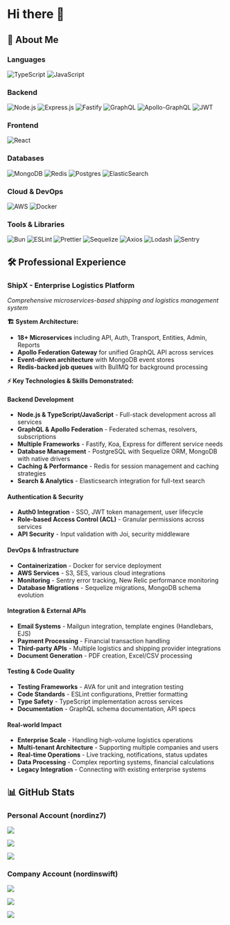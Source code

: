 # Hi there 👋

## 💫 About Me

### **Languages**

![TypeScript](https://img.shields.io/badge/typescript-%23007ACC.svg?style=for-the-badge&logo=typescript&logoColor=white)
![JavaScript](https://img.shields.io/badge/javascript-%23323330.svg?style=for-the-badge&logo=javascript&logoColor=%23F7DF1E)

### **Backend**

![Node.js](https://img.shields.io/badge/node.js-6DA55F?style=for-the-badge&logo=node.js&logoColor=white)
![Express.js](https://img.shields.io/badge/express.js-%23404d59.svg?style=for-the-badge&logo=express&logoColor=%2361DAFB)
![Fastify](https://img.shields.io/badge/fastify-%23000000.svg?style=for-the-badge&logo=fastify&logoColor=white)
![GraphQL](https://img.shields.io/badge/-GraphQL-E10098?style=for-the-badge&logo=graphql&logoColor=white)
![Apollo-GraphQL](https://img.shields.io/badge/-ApolloGraphQL-311C87?style=for-the-badge&logo=apollo-graphql)
![JWT](https://img.shields.io/badge/JWT-black?style=for-the-badge&logo=JSON%20web%20tokens)

### **Frontend**

![React](https://img.shields.io/badge/react-%2320232a.svg?style=for-the-badge&logo=react&logoColor=%2361DAFB)

### **Databases**

![MongoDB](https://img.shields.io/badge/MongoDB-%234ea94b.svg?style=for-the-badge&logo=mongodb&logoColor=white)
![Redis](https://img.shields.io/badge/redis-%23DD0031.svg?style=for-the-badge&logo=redis&logoColor=white)
![Postgres](https://img.shields.io/badge/postgres-%23316192.svg?style=for-the-badge&logo=postgresql&logoColor=white)
![ElasticSearch](https://img.shields.io/badge/-ElasticSearch-005571?style=for-the-badge&logo=elasticsearch)

### **Cloud & DevOps**

![AWS](https://img.shields.io/badge/AWS-%23FF9900.svg?style=for-the-badge&logo=amazon-aws&logoColor=white)
![Docker](https://img.shields.io/badge/docker-%230db7ed.svg?style=for-the-badge&logo=docker&logoColor=white)

### **Tools & Libraries**

![Bun](https://img.shields.io/badge/Bun-%23000000.svg?style=for-the-badge&logo=bun&logoColor=white)
![ESLint](https://img.shields.io/badge/ESLint-4B3263?style=for-the-badge&logo=eslint&logoColor=white)
![Prettier](https://img.shields.io/badge/prettier-%23F7B93E.svg?style=for-the-badge&logo=prettier&logoColor=black)
![Sequelize](https://img.shields.io/badge/Sequelize-52B0E7?style=for-the-badge&logo=Sequelize&logoColor=white)
![Axios](https://img.shields.io/badge/axios-671ddf?&style=for-the-badge&logo=axios&logoColor=white)
![Lodash](https://img.shields.io/badge/Lodash-3492FF?style=for-the-badge&logo=lodash&logoColor=white)
![Sentry](https://img.shields.io/badge/sentry-362d59?style=for-the-badge&logo=sentry&logoColor=white)

## 🛠️ Professional Experience

### **ShipX - Enterprise Logistics Platform**

_Comprehensive microservices-based shipping and logistics management system_

**🏗️ System Architecture:**

- **18+ Microservices** including API, Auth, Transport, Entities, Admin, Reports
- **Apollo Federation Gateway** for unified GraphQL API across services
- **Event-driven architecture** with MongoDB event stores
- **Redis-backed job queues** with BullMQ for background processing

**⚡ Key Technologies & Skills Demonstrated:**

#### **Backend Development**

- **Node.js & TypeScript/JavaScript** - Full-stack development across all services
- **GraphQL & Apollo Federation** - Federated schemas, resolvers, subscriptions
- **Multiple Frameworks** - Fastify, Koa, Express for different service needs
- **Database Management** - PostgreSQL with Sequelize ORM, MongoDB with native drivers
- **Caching & Performance** - Redis for session management and caching strategies
- **Search & Analytics** - Elasticsearch integration for full-text search

#### **Authentication & Security**

- **Auth0 Integration** - SSO, JWT token management, user lifecycle
- **Role-based Access Control (ACL)** - Granular permissions across services
- **API Security** - Input validation with Joi, security middleware

#### **DevOps & Infrastructure**

- **Containerization** - Docker for service deployment
- **AWS Services** - S3, SES, various cloud integrations
- **Monitoring** - Sentry error tracking, New Relic performance monitoring
- **Database Migrations** - Sequelize migrations, MongoDB schema evolution

#### **Integration & External APIs**

- **Email Systems** - Mailgun integration, template engines (Handlebars, EJS)
- **Payment Processing** - Financial transaction handling
- **Third-party APIs** - Multiple logistics and shipping provider integrations
- **Document Generation** - PDF creation, Excel/CSV processing

#### **Testing & Code Quality**

- **Testing Frameworks** - AVA for unit and integration testing
- **Code Standards** - ESLint configurations, Prettier formatting
- **Type Safety** - TypeScript implementation across services
- **Documentation** - GraphQL schema documentation, API specs

#### **Real-world Impact**

- **Enterprise Scale** - Handling high-volume logistics operations
- **Multi-tenant Architecture** - Supporting multiple companies and users
- **Real-time Operations** - Live tracking, notifications, status updates
- **Data Processing** - Complex reporting systems, financial calculations
- **Legacy Integration** - Connecting with existing enterprise systems

## 📊 GitHub Stats

### Personal Account (nordinz7)

![](https://github-readme-stats.vercel.app/api?username=nordinz7&theme=dark&hide_border=false&include_all_commits=true&count_private=true)

![](https://github-readme-streak-stats.vercel.app/?user=nordinz7&theme=dark&hide_border=false)

![](https://github-readme-stats.vercel.app/api/top-langs/?username=nordinz7&theme=dark&hide_border=false&include_all_commits=true&count_private=true&layout=compact)

### Company Account (nordinswift)

![](https://github-readme-stats.vercel.app/api?username=nordinswift&theme=dark&hide_border=false&include_all_commits=true&count_private=true)

![](https://github-readme-streak-stats.vercel.app/?user=nordinswift&theme=dark&hide_border=false)

![](https://github-readme-stats.vercel.app/api/top-langs/?username=nordinswift&theme=dark&hide_border=false&include_all_commits=true&count_private=true&layout=compact)
